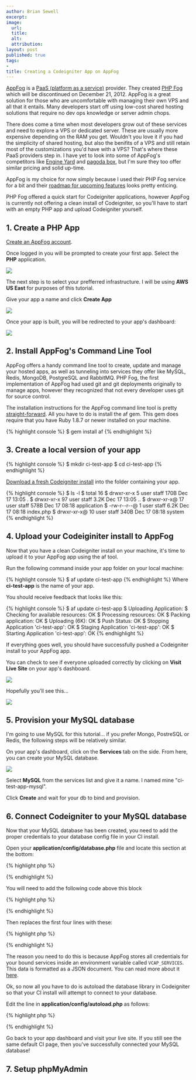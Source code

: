 ```yaml
---
author: Brian Sewell
excerpt:
image:
  url:
  title:
  alt:
  attribution:
layout: post
published: true
tags:
-
title: Creating a Codeigniter App on AppFog
---
```


[AppFog](http://www.appfog.com) is a [PaaS (platform as a service)](http://en.wikipedia.org/wiki/Platform_as_a_service) provider.  They created [PHP Fog](http://www.phpfog.com) which will be discontinued on December 21, 2012.  AppFog is a great solution for those who are uncomfortable with managing their own VPS and all that it entails.  Many developers start off using low-cost shared hosting solutions that require no dev ops knowledge or server admin chops.

There does come a time when most developers grow out of these services and need to explore a VPS or dedicated server.  These are usually more expensive depending on the RAM you get.  Wouldn't you love it if you had the simplicity of shared hosting, but also the benifits of a VPS and still retain most of the customizations you'd have with a VPS?  That's where these PaaS providers step in.  I have yet to look into some of AppFog's competitors like [Engine Yard](http://www.engineyard.com) and [pagoda box](http://pagodabox.com), but I'm sure they too offer similar pricing and solid up-time.

AppFog is my choice for now simply because I used their PHP Fog service for a bit and their [roadmap for upcoming features](https://docs.appfog.com/roadmap) looks pretty enticing.

PHP Fog offered a quick start for Codeigniter applications, however AppFog is currently not offering a clean install of Codeigniter, so you'll have to start with an empty PHP app and upload Codeigniter yourself.

## 1. Create a PHP App

[Create an AppFog account](https://console.appfog.com/signup).

Once logged in you will be prompted to create your first app.  Select the **PHP** application.

<a href="/img/appfog01.png"><img src="/img/appfog01.png" /></a>

The next step is to select your prefferred infrastructure.  I will be using **AWS US East** for purposes of this tutorial.

Give your app a name and click **Create App**

<a href="/img/appfog02.png"><img src="/img/appfog02.png" /></a>

Once your app is built, you will be redirected to your app's dashboard:

<a href="/img/appfog04.png"><img src="/img/appfog04.png" /></a>

## 2. Install AppFog's Command Line Tool

AppFog offers a handy command line tool to create, update and manage your hosted apps, as well as tunneling into services they offer like MySQL, Redis, MongoDB, PostgreSQL and RabbitMQ.  PHP Fog, the first implementation of AppFog had used git and git deployments originally to manage apps, however they recognized that not every developer uses git for source control.

The installation instructions for the AppFog command line tool is pretty [straight-forward](https://docs.appfog.com/getting-started/af-cli).  All you have to do is install the af gem.  This gem does require that you have Ruby 1.8.7 or newer installed on your machine.

{% highlight console %}
$ gem install af
{% endhighlight %}

## 3. Create a local version of your app

{% highlight console %}
$ mkdir ci-test-app
$ cd ci-test-app
{% endhighlight %}

[Download a fresh Codeigniter install](http://ellislab.com/codeigniter/download) into the folder containing your app.

{% highlight console %}
$ ls -l
$ total 16
$ drwxr-xr-x   5 user  staff   170B Dec 17 13:05 .
$ drwxr-xr-x  97 user  staff   3.2K Dec 17 13:05 ..
$ drwxr-xr-x@ 17 user  staff   578B Dec 17 08:18 application
$ -rw-r--r--@  1 user  staff   6.2K Dec 17 08:18 index.php
$ drwxr-xr-x@ 10 user  staff   340B Dec 17 08:18 system
{% endhighlight %}

## 4. Upload your Codeiginiter install to AppFog

Now that you have a clean Codeigniter install on your machine, it's time to upload it to your AppFog app using the af tool.

Run the following command inside your app folder on your local machine:

{% highlight console %}
$ af update ci-test-app
{% endhighlight %}
Where **ci-test-app** is the name of your app.

You should receive feedback that looks like this:

{% highlight console %}
$ af update ci-test-app
$ Uploading Application:
$   Checking for available resources: OK
$   Processing resources: OK
$   Packing application: OK
$   Uploading (6K): OK
$ Push Status: OK
$ Stopping Application 'ci-test-app': OK
$ Staging Application 'ci-test-app': OK
$ Starting Application 'ci-test-app': OK
{% endhighlight %}

If everything goes well, you should have successfully pushed a Codeigniter install to your AppFog app.

You can check to see if everyone uploaded correctly by clicking on **Visit Live Site** on your app's dashboard.

<a href="/img/appfog04_2.png"><img src="/img/appfog04_2.png" /></a>

Hopefully you'll see this...

<a href="/img/appfog10.png"><img src="/img/appfog10.png" /></a>

## 5. Provision your MySQL database

I'm going to use MySQL for this tutorial... if you prefer Mongo, PostreSQL or Redis, the following steps will be relatively similar.

On your app's dashboard, click on the **Services** tab on the side.  From here, you can create your MySQL database.

<a href="/img/appfog05.png"><img src="/img/appfog05.png" /></a>

Select **MySQL** from the services list and give it a name.  I named mine "ci-test-app-mysql".

Click **Create** and wait for your db to bind and provision.

## 6. Connect Codeigniter to your MySQL database

Now that your MySQL database has been created, you need to add the proper credentials to your database config file in your CI install.

Open your **application/config/database.php** file and locate this section at the bottom:

{% highlight php %}
<?php
$db['default']['hostname'] = 'localhost';
$db['default']['username'] = '';
$db['default']['password'] = '';
$db['default']['database'] = '';
$db['default']['dbdriver'] = 'mysql';
$db['default']['dbprefix'] = '';
$db['default']['pconnect'] = TRUE;
$db['default']['db_debug'] = TRUE;
$db['default']['cache_on'] = FALSE;
$db['default']['cachedir'] = '';
$db['default']['char_set'] = 'utf8';
$db['default']['dbcollat'] = 'utf8_general_ci';
$db['default']['swap_pre'] = '';
$db['default']['autoinit'] = TRUE;
$db['default']['stricton'] = FALSE;
?>
{% endhighlight %}

You will need to add the following code above this block

{% highlight php %}
<?php
$services_json = json_decode(getenv("VCAP_SERVICES"),true);
$mysql_config = $services_json["mysql-5.1"][0]["credentials"];
?>
{% endhighlight %}

Then replaces the first four lines with these:

{% highlight php %}
<?php
// $db['default']['hostname'] = 'localhost';
// $db['default']['username'] = '';
// $db['default']['password'] = '';
// $db['default']['database'] = '';
$db['default']['hostname'] = $mysql_config['hostname'];
$db['default']['username'] = $mysql_config['user'];
$db['default']['password'] = $mysql_config['password'];
$db['default']['database'] = $mysql_config['name'];
$db['default']['port']     = $mysql_config['port'];
?>
{% endhighlight %}

The reason you need to do this is because AppFog stores all credentials for your bound services inside an environment variable called `VCAP_SERVICES`.  This data is formatted as a JSON document.  You can read more about it [here](https://docs.appfog.com/services).

Ok, so now all you have to do is autoload the database library in Codeigniter so that your CI install will attempt to connect to your database.

Edit the line in **application/config/autoload.php** as follows:

{% highlight php %}
<?php
$autoload['libraries'] = array('database');
?>
{% endhighlight %}

Go back to your app dashboard and visit your live site.  If you still see the same default CI page, then you've successfully connected your MySQL database!

## 7. Setup phpMyAdmin